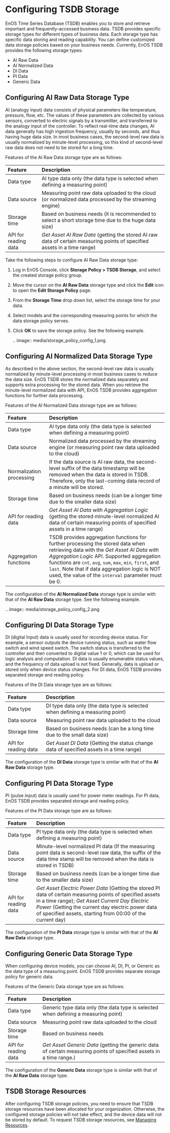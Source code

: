 # Configuring TSDB Storage

EnOS Time Series Database (TSDB) enables you to store and retrieve important and frequently-accessed business data. TSDB provides specific storage types for different types of business data. Each storage type has specific data storing and reading capability. You can define customized data storage policies based on your business needs. Currently, EnOS TSDB provides the following storage types:

- AI Raw Data
- AI Normalized Data
- DI Data
- PI Data
- Generic Data

## Configuring AI Raw Data Storage Type

AI (analogy input) data consists of physical parameters like temperature, pressure, flow, etc. The values of these parameters are collected by various sensors, converted to electric signals by a transmitter, and transferred to the analogy input of the controller. To reflect real-time data changes, AI data generally has high ingestion frequency, usually by seconds, and thus having huge data size. In most business cases, the second-level raw data is usually normalized by minute-level processing, so this kind of second-level raw data does not need to be stored for a long time.

Features of the AI Raw Data storage type are as follows:

| Feature              | Description                                                  |
| :------------------- | :----------------------------------------------------------- |
| Data type            | AI type data only (the data type is selected when defining a measuring point) |
| Data source          | Measuring point raw data uploaded to the cloud (or normalized data processed by the streaming engine) |
| Storage time         | Based on business needs (it is recommended to select a short storage time due to the huge data size) |
| API for reading data | *Get Asset AI Raw Data* (getting the stored AI raw data of certain measuring points of specified assets in a time range) |

Take the following steps to configure AI Raw Data storage type:

1. Log in EnOS Console, click **Storage Policy > TSDB Storage**, and select the created storage policy group.

2. Move the cursor on the **AI Raw Data** storage type and click the **Edit** icon to open the **Edit Storage Policy** page.

3. From the **Storage Time** drop down list, select the storage time for your data.

4. Select models and the corresponding measuring points for which the data storage policy serves.

5. Click **OK** to save the storage policy. See the following example.

   .. image:: media/storage_policy_config_1.png

## Configuring AI Normalized Data Storage Type

As described in the above section, the second-level raw data is usually normalized by minute-level processing in most business cases to reduce the data size. EnOS TSDB stores the normalized data separately and supports extra processing for the stored data. When you retrieve the minute-level normalized data with API, EnOS TSDB provides aggregation functions for further data processing.

Features of the AI Normalized Data storage type are as follows:

| Feature                  | Description                                                  |
| :----------------------- | :----------------------------------------------------------- |
| Data type                | AI type data only (the data type is selected when defining a measuring point) |
| Data source              | Normalized data processed by the streaming engine (or measuring point raw data uploaded to the cloud) |
| Normalization processing | If the data source is AI raw data, the second-level suffix of the data timestamp will be removed when the data is stored in TSDB. Therefore, only the last-coming data record of a minute will be stored. |
| Storage time             | Based on business needs (can be a longer time due to the smaller data size) |
| API for reading data     | *Get Asset AI Data with Aggregation Logic* (getting the stored minute-level normalized AI data of certain measuring points of specified assets in a time range) |
| Aggregation functions    | TSDB provides aggregation functions for further processing the stored data when retrieving data with the *Get Asset AI Data with Aggregation Logic* API. Supported aggregation functions are `cnt`, `avg`, `sum`, `max`, `min`, `first`, and `last`. Note that if data aggregation logic is NOT used, the value of the `interval` parameter must be 0. |

The configuration of the **AI Normalized Data** storage type is similar with that of the **AI Raw Data** storage type. See the following example.

.. image:: media/storage_policy_config_2.png

## Configuring DI Data Storage Type

DI (digital Input) data is usually used for recording device status. For example, a sensor outputs the device running status, such as water flow switch and wind speed switch. The switch status is transferred to the controller and then converted to digital value 1 or 0, which can be used for logic analysis and computation. DI data is usually enumerable status values, and the frequency of data upload is not fixed. Generally, data is upload or stored only when device status changes. For DI data, EnOS TSDB provides separated storage and reading policy.

Features of the DI Data storage type are as follows:

| Feature              | Description                                                  |
| :------------------- | :----------------------------------------------------------- |
| Data type            | DI type data only (the data type is selected when defining a measuring point) |
| Data source          | Measuring point raw data uploaded to the cloud               |
| Storage time         | Based on business needs (can be a long time due to the small data size) |
| API for reading data | *Get Asset DI Data* (Getting the status change data of specified assets in a time range) |

The configuration of the **DI Data** storage type is similar with that of the **AI Raw Data** storage type.



## Configuring PI Data Storage Type

PI (pulse input) data is usually used for power meter readings. For PI data, EnOS TSDB provides separated storage and reading policy.

Features of the PI Data storage type are as follows:

| Feature              | Description                                                  |
| :------------------- | :----------------------------------------------------------- |
| Data type            | PI type data only (the data type is selected when defining a measuring point) |
| Data source          | Minute-level normalized PI data (If the measuring point data is second-level raw data, the suffix of the data time stamp will be removed when the data is stored in TSDB) |
| Storage time         | Based on business needs (can be a longer time due to the smaller data size) |
| API for reading data | *Get Asset Electric Power Data* (Getting the stored PI data of certain measuring points of specified assets in a time range); *Get Asset Current Day Electric Power* (Getting the current day electric power data of specified assets, starting from 00:00 of the current day) |

The configuration of the **PI Data** storage type is similar with that of the **AI Raw Data** storage type.



## Configuring Generic Data Storage Type

When configuring device models, you can choose AI, DI, PI, or Generic as the data type of a measuring point. EnOS TSDB provides separate storage policy for generic data.

Features of the Generic Data storage type are as follows:

| Feature              | Description                                                  |
| :------------------- | :----------------------------------------------------------- |
| Data type            | Generic type data only (the data type is selected when defining a measuring point) |
| Data source          | Measuring point raw data uploaded to the cloud               |
| Storage time         | Based on business needs                                      |
| API for reading data | *Get Asset Generic Data* (getting the generic data of certain measuring points of specified assets in a time range.) |

The configuration of the **Generic Data** storage type is similar with that of the **AI Raw Data** storage type.

## TSDB Storage Resources

After configuring TSDB storage policies, you need to ensure that TSDB storage resources have been allocated for your organization. Otherwise, the configured storage policies will not take effect, and the device data will not be stored by default. To request TSDB storage resources, see [Managing Resources](/docs/enos/en/latest/resourcemanagement/getstarted.html).

<!--end-->
